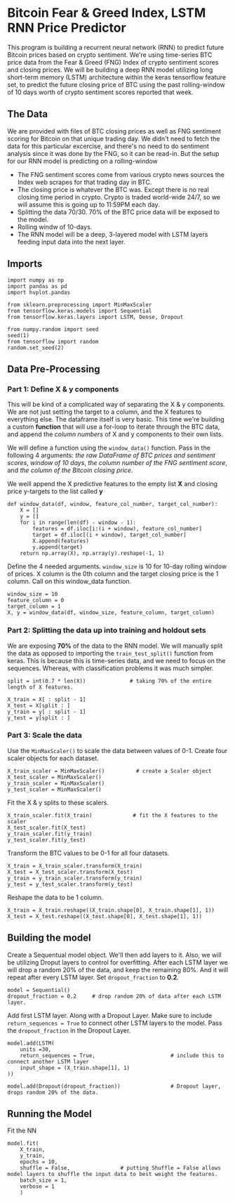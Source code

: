 # Bitcoin Fear & Greed Index, LSTM RNN Price Predictor

This program is building a recurrent neural network (RNN) to predict future Bitcoin prices based on crypto sentiment. We're using time-series BTC price data from the Fear & Greed (FNG) Index of crypto sentiment scores and closing prices. We will be building a deep RNN model utilizing long short-term memory (LSTM) architecture within the keras tensorflow feature set, to predict the future closing price of BTC using the past rolling-window of 10 days worth of crypto sentiment scores reported that week. 

## The Data

We are provided with files of BTC closing prices as well as FNG sentiment scoring for Bitcoin on that unique trading day. We didn't need to fetch the data for this particular excercise, and there's no need to do sentiment analysis since it was done by the FNG, so it can be read-in. But the setup for our RNN model is predicting on a rolling-window

* The FNG sentiment scores come from various crypto news sources the Index web scrapes for that trading day in BTC.
* The closing price is whatever the BTC was. Except there is no real closing time period in crypto. Crypto is traded world-wide 24/7, so we will assume this is going up to 11:59PM each day. 
* Splitting the data 70/30. 70% of the BTC price data will be exposed to the model.
* Rolling windw of 10-days.
* The RNN model will be a deep, 3-layered model with LSTM layers feeding input data into the next layer.


## Imports
```
import numpy as np
import pandas as pd
import hvplot.pandas

from sklearn.preprocessing import MinMaxScaler
from tensorflow.keras.models import Sequential
from tensorflow.keras.layers import LSTM, Dense, Dropout

from numpy.random import seed
seed(1)
from tensorflow import random
random.set_seed(2)
```

## Data Pre-Processing

### Part 1: Define X & y components

This will be kind of a complicated way of separating the X & y components. We are not just setting the target to a column, and the X features to everything else. The dataframe itself is very basic. This time we're building a custom **function** that will use a for-loop to iterate through the BTC data, and append the *column numbers* of X and y components to their own lists.  

We will define a function using the `window_data()` function. Pass in the following 4 arguments: *the raw DataFrame of BTC prices and sentiment scores*, *window of 10 days*, *the column number of the FNG sentiment score*, and *the column of the Bitcoin closing price*.

We weill append the X predictive features to the empty list **X** and closing price y-targets to the list called **y**

```
def window_data(df, window, feature_col_number, target_col_number):
    X = []
    y = []
    for i in range(len(df) - window - 1):
        features = df.iloc[i:(i + window), feature_col_number]
        target = df.iloc[(i + window), target_col_number]
        X.append(features)
        y.append(target)
    return np.array(X), np.array(y).reshape(-1, 1)
```

Define the 4 needed arguments. `window_size` is 10 for 10-day rolling window of prices. X column is the 0th column and the target closing price is the 1 column. Call on this window_data function. 
```
window_size = 10
feature_column = 0
target_column = 1
X, y = window_data(df, window_size, feature_column, target_column)
```

### Part 2: Splitting the data up into training and holdout sets

We are exposing **70%** of the data to the RNN model. We will manually split the data as opposed to importing the `train_test_split()` function from keras. This is because this is time-series data, and we need to focus on the sequences. Whereas, with classification problems it was much simpler. 

```
split = int(0.7 * len(X))              # taking 70% of the entire length of X features. 

X_train = X[ : split - 1]
X_test = X[split : ] 
y_train = y[ : split - 1]
y_test = y[split : ]
```

### Part 3: Scale the data

Use the `MinMaxScaler()` to scale the data between values of 0-1. Create four scaler objects for each dataset. 

```
X_train_scaler = MinMaxScaler()          # create a Scaler object
X_test_scaler = MinMaxScaler()
y_train_scaler = MinMaxScaler()
y_test_scaler = MinMaxScaler()
```

Fit the X & y splits to these scalers.
```
X_train_scaler.fit(X_train)             # fit the X features to the scaler
X_test_scaler.fit(X_test)
y_train_scaler.fit(y_train)
y_test_scaler.fit(y_test)
```

Transform the BTC values to be 0-1 for all four datasets.
```
X_train = X_train_scaler.transform(X_train)
X_test = X_test_scaler.transform(X_test)
y_train = y_train_scaler.transform(y_train)
y_test = y_test_scaler.transform(y_test)
```
Reshape the data to be 1 column.

```
X_train = X_train.reshape((X_train.shape[0], X_train.shape[1], 1))
X_test = X_test.reshape((X_test.shape[0], X_test.shape[1], 1))
```

## Building the model

Create a Sequentual model object. We'll then add layers to it. Also, we will be utilizing Droput layers to control for overfitting. After each LSTM layer we will drop a random 20% of the data, and keep the remaining 80%. And it will repeat after every LSTM layer. Set `dropout_fraction` to **0.2**.
```
model = Sequential()
dropout_fraction = 0.2     # drop random 20% of data after each LSTM layer.
```
Add first LSTM layer. Along with a Dropout Layer. Make sure to include `return_sequences = True` to connect other LSTM layers to the model. Pass the `dropout_fraction` in the Dropout Layer. 
```
model.add(LSTM(
    units =30,
    return_sequences = True,                        # include this to connect another LSTM layer
    input_shape = (X_train.shape[1], 1)
))

model.add(Dropout(dropout_fraction))                # Dropout layer, drops random 20% of the data.
```

## Running the Model

Fit the NN 

```
model.fit(
    X_train,
    y_train,
    epochs = 10,
    shuffle = False,                # putting Shuffle = False allows model layers to shuffle the input data to best weight the features. 
    batch_size = 1,
    verbose = 1
    )
```


